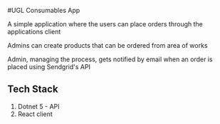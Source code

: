 #UGL Consumables App

A simple application where the users can place orders through the applications client

Admins can create products that can be ordered from area of works

Admin, managing the process, gets notified by email when an order is placed using Sendgrid's API

## Tech Stack
1. Dotnet 5 - API
2. React client

